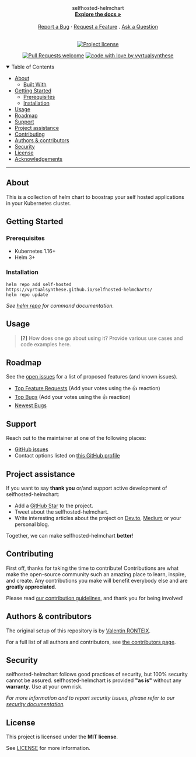 
<div align="center">
  selfhosted-helmchart
  <br />
  <a href="#about"><strong>Explore the docs »</strong></a>
  <br />
  <br />
  <a href="https://github.com/vyrtualsynthese/selfhosted-helmchart/issues/new?assignees=&labels=bug&template=01_BUG_REPORT.md&title=bug%3A+">Report a Bug</a>
  ·
  <a href="https://github.com/vyrtualsynthese/selfhosted-helmchart/issues/new?assignees=&labels=enhancement&template=02_FEATURE_REQUEST.md&title=feat%3A+">Request a Feature</a>
  .
  <a href="https://github.com/vyrtualsynthese/selfhosted-helmchart/issues/new?assignees=&labels=question&template=04_SUPPORT_QUESTION.md&title=support%3A+">Ask a Question</a>
</div>

<div align="center">
<br />

[![Project license](https://img.shields.io/github/license/vyrtualsynthese/selfhosted-helmchart.svg?style=flat-square)](LICENSE)

[![Pull Requests welcome](https://img.shields.io/badge/PRs-welcome-ff69b4.svg?style=flat-square)](https://github.com/vyrtualsynthese/selfhosted-helmchart/issues?q=is%3Aissue+is%3Aopen+label%3A%22help+wanted%22)
[![code with love by vyrtualsynthese](https://img.shields.io/badge/%3C%2F%3E%20with%20%E2%99%A5%20by-vyrtualsynthese-ff1414.svg?style=flat-square)](https://github.com/vyrtualsynthese)

</div>

<details open="open">
<summary>Table of Contents</summary>

- [About](#about)
  - [Built With](#built-with)
- [Getting Started](#getting-started)
  - [Prerequisites](#prerequisites)
  - [Installation](#installation)
- [Usage](#usage)
- [Roadmap](#roadmap)
- [Support](#support)
- [Project assistance](#project-assistance)
- [Contributing](#contributing)
- [Authors & contributors](#authors--contributors)
- [Security](#security)
- [License](#license)
- [Acknowledgements](#acknowledgements)

</details>

---

## About

This is a collection of helm chart to boostrap your self hosted applications in your Kubernetes cluster.

## Getting Started

### Prerequisites

- Kubernetes 1.16+
- Helm 3+

### Installation

```console
helm repo add self-hosted https://vyrtualsynthese.github.io/selfhosted-helmcharts/
helm repo update
```

_See [helm repo](https://helm.sh/docs/helm/helm_repo/) for command documentation._

## Usage

> **[?]**
> How does one go about using it?
> Provide various use cases and code examples here.

## Roadmap

See the [open issues](https://github.com/vyrtualsynthese/selfhosted-helmchart/issues) for a list of proposed features (and known issues).

- [Top Feature Requests](https://github.com/vyrtualsynthese/selfhosted-helmchart/issues?q=label%3Aenhancement+is%3Aopen+sort%3Areactions-%2B1-desc) (Add your votes using the 👍 reaction)
- [Top Bugs](https://github.com/vyrtualsynthese/selfhosted-helmchart/issues?q=is%3Aissue+is%3Aopen+label%3Abug+sort%3Areactions-%2B1-desc) (Add your votes using the 👍 reaction)
- [Newest Bugs](https://github.com/vyrtualsynthese/selfhosted-helmchart/issues?q=is%3Aopen+is%3Aissue+label%3Abug)

## Support

Reach out to the maintainer at one of the following places:

- [GitHub issues](https://github.com/vyrtualsynthese/selfhosted-helmchart/issues/new?assignees=&labels=question&template=04_SUPPORT_QUESTION.md&title=support%3A+)
- Contact options listed on [this GitHub profile](https://github.com/vyrtualsynthese)

## Project assistance

If you want to say **thank you** or/and support active development of selfhosted-helmchart:

- Add a [GitHub Star](https://github.com/vyrtualsynthese/selfhosted-helmchart) to the project.
- Tweet about the selfhosted-helmchart.
- Write interesting articles about the project on [Dev.to](https://dev.to/), [Medium](https://medium.com/) or your personal blog.

Together, we can make selfhosted-helmchart **better**!

## Contributing

First off, thanks for taking the time to contribute! Contributions are what make the open-source community such an amazing place to learn, inspire, and create. Any contributions you make will benefit everybody else and are **greatly appreciated**.


Please read [our contribution guidelines](docs/CONTRIBUTING.md), and thank you for being involved!

## Authors & contributors

The original setup of this repository is by [Valentin RONTEIX](https://github.com/vyrtualsynthese).

For a full list of all authors and contributors, see [the contributors page](https://github.com/vyrtualsynthese/selfhosted-helmchart/contributors).

## Security

selfhosted-helmchart follows good practices of security, but 100% security cannot be assured.
selfhosted-helmchart is provided **"as is"** without any **warranty**. Use at your own risk.

_For more information and to report security issues, please refer to our [security documentation](docs/SECURITY.md)._

## License

This project is licensed under the **MIT license**.

See [LICENSE](LICENSE) for more information.
